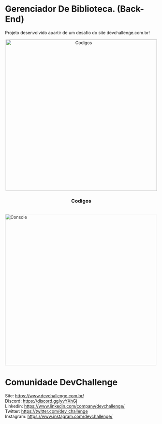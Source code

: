 # Gerenciador De Biblioteca. (Back-End)

Projeto desenvolvido apartir de um  desafio do site devchallenge.com.br!

<p align="center">
<img src="https://i.pinimg.com/originals/69/20/06/6920069dc1184bf80b6798cc0e73aa54.jpg" alt="Codigos" width="500">
<h3 align="center">Codigos</h3>
 <br />
 <img src="https://i.pinimg.com/originals/b0/2b/39/b02b397d2ea34778a9d932ca6e37cc38.jpg" alt="Console" width="500">
</p>






# Comunidade DevChallenge
Site: https://www.devchallenge.com.br/ <br>
Discord: https://discord.gg/yvYXhGj <br>
Linkedin: https://www.linkedin.com/company/devchallenge/<br>
Twitter: https://twitter.com/dev_challenge<br>
Instagram: https://www.instagram.com/devchallenge/<br>
